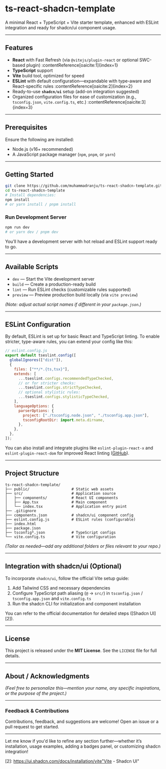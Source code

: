 # ts-react‑shadcn‑template

A minimal React + TypeScript + Vite starter template, enhanced with ESLint integration and ready for shadcn/ui component usage.

---

## Features

- **React** with Fast Refresh (via `@vitejs/plugin-react` or optional SWC-based plugin) :contentReference[oaicite:1]{index=1}
- **TypeScript** support
- **Vite** build tool, optimized for speed
- **ESLint** with default configuration—expandable with type-aware and React-specific rules :contentReference[oaicite:2]{index=2}
- Ready-to-use **`shadcn/ui`** setup (add-on integration suggested)
- Organized configuration files for ease of customization (e.g., `tsconfig.json`, `vite.config.ts`, etc.) :contentReference[oaicite:3]{index=3}

---

## Prerequisites

Ensure the following are installed:

- Node.js (v16+ recommended)
- A JavaScript package manager (`npm`, `pnpm`, or `yarn`)

---

## Getting Started

```bash
git clone https://github.com/muhammadranju/ts-react-shadcn-template.git
cd ts-react-shadcn-template
# Install dependencies:
npm install
# or yarn install / pnpm install
```

### Run Development Server

```bash
npm run dev
# or yarn dev / pnpm dev
```

You’ll have a development server with hot reload and ESLint support ready to go.

---

## Available Scripts

- `dev` — Start the Vite development server
- `build` — Create a production-ready build
- `lint` — Run ESLint checks (customizable rules supported)
- `preview` — Preview production build locally (via `vite preview`)

_(Note: adjust actual script names if different in your `package.json`.)_

---

## ESLint Configuration

By default, ESLint is set up for basic React and TypeScript linting. To enable stricter, type-aware rules, you can extend your config like this:

```js
// eslint.config.js
export default tseslint.config([
  globalIgnores(["dist"]),
  {
    files: ["**/*.{ts,tsx}"],
    extends: [
      ...tseslint.configs.recommendedTypeChecked,
      // or for stricter checks:
      ...tseslint.configs.strictTypeChecked,
      // optional stylistic rules:
      ...tseslint.configs.stylisticTypeChecked,
    ],
    languageOptions: {
      parserOptions: {
        project: ["./tsconfig.node.json", "./tsconfig.app.json"],
        tsconfigRootDir: import.meta.dirname,
      },
    },
  },
]);
```

You can also install and integrate plugins like `eslint-plugin-react-x` and `eslint-plugin-react-dom` for improved React linting ([GitHub][1]).

---

## Project Structure

```
ts-react-shadcn-template/
├── public/                   # Static web assets
├── src/                      # Application source
│   ├── components/           # React UI components
│   ├── App.tsx               # Main component
│   └── index.tsx             # Application entry point
├── .gitignore
├── components.json           # shadcn/ui component config
├── eslint.config.js          # ESLint rules (configurable)
├── index.html
├── package.json
├── tsconfig*.json            # TypeScript configs
└── vite.config.ts            # Vite configuration
```

_(Tailor as needed—add any additional folders or files relevant to your repo.)_

---

## Integration with shadcn/ui (Optional)

To incorporate `shadcn/ui`, follow the official Vite setup guide:

1. Add Tailwind CSS and necessary dependencies
2. Configure TypeScript path aliasing (`@` → `src/`) in `tsconfig.json` / `tsconfig.app.json` and `vite.config.ts`
3. Run the shadcn CLI for initialization and component installation

You can refer to the official documentation for detailed steps ([Shadcn UI][2]).

---

## License

This project is released under the **MIT License**. See the `LICENSE` file for full details.

---

## About / Acknowledgments

_(Feel free to personalize this—mention your name, any specific inspirations, or the purpose of the project.)_

---

### Feedback & Contributions

Contributions, feedback, and suggestions are welcome! Open an issue or a pull request to get started.

---

Let me know if you'd like to refine any section further—whether it’s installation, usage examples, adding a badges panel, or customizing shadcn integration!

[1]: https://github.com/muhammadranju/ts-react-shadcn-template "GitHub - muhammadranju/ts-react-shadcn-template"

[2]: https://ui.shadcn.com/docs/installation/vite"Vite - Shadcn UI"
